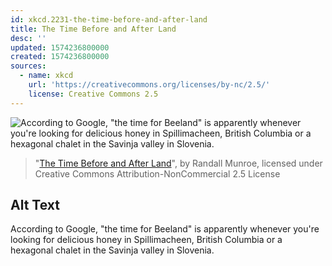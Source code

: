 ```yaml
---
id: xkcd.2231-the-time-before-and-after-land
title: The Time Before and After Land
desc: ''
updated: 1574236800000
created: 1574236800000
sources:
  - name: xkcd
    url: 'https://creativecommons.org/licenses/by-nc/2.5/'
    license: Creative Commons 2.5
---
```

![According to Google, "the time for Beeland" is apparently whenever you're looking for delicious honey in Spillimacheen, British Columbia or a hexagonal chalet in the Savinja valley in Slovenia.](https://imgs.xkcd.com/comics/the_time_before_and_after_land.png)
> "[The Time Before and After Land](https://xkcd.com/2231/)", by Randall Munroe, licensed under Creative Commons Attribution-NonCommercial 2.5 License

## Alt Text
According to Google, "the time for Beeland" is apparently whenever you're looking for delicious honey in Spillimacheen, British Columbia or a hexagonal chalet in the Savinja valley in Slovenia.
